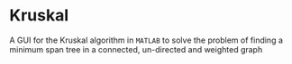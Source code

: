 # Kruskal
A GUI for the Kruskal algorithm in `MATLAB` to solve the problem of finding a minimum span tree in a connected, un-directed and weighted graph
